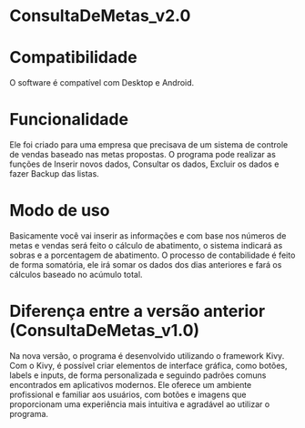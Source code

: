 # ConsultaDeMetas_v2.0
# Compatibilidade
O software é compatível com Desktop e Android.
# Funcionalidade
Ele foi criado para uma empresa que precisava de um sistema de controle de vendas baseado nas metas propostas. O programa pode realizar as funções de Inserir novos dados, Consultar os dados, Excluir os dados e fazer Backup das listas.

# Modo de uso
Basicamente você vai inserir as informações e com base nos números de metas e vendas será feito o cálculo de abatimento, o sistema indicará as sobras e a porcentagem de abatimento. O processo de contabilidade é feito de forma somatória, ele irá somar os dados dos dias anteriores e fará os cálculos baseado no acúmulo total.

# Diferença entre a versão anterior (ConsultaDeMetas_v1.0)
Na nova versão, o programa é desenvolvido utilizando o framework Kivy. Com o Kivy, é possível criar elementos de interface gráfica, como botões, labels e inputs, de forma personalizada e seguindo padrões comuns encontrados em aplicativos modernos. Ele oferece um ambiente profissional e familiar aos usuários, com botões e imagens que proporcionam uma experiência mais intuitiva e agradável ao utilizar o programa.

